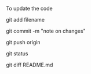 To update the code 

git add filename

git commit -m "note on changes"

git push origin

git status

git diff README.md
